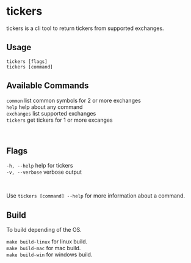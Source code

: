# tickers
tickers is a cli tool to return tickers from supported exchanges.

## Usage
`tickers [flags]` <br> `tickers [command]` <br>

## Available Commands
`common`                  list common symbols for 2 or more exchanges <br>
`help`                    help about any command <br>
`exchanges`               list supported exchanges <br>
`tickers`                 get tickers for 1 or more excanges <br>

<br>

## Flags
`-h, --help`              help for tickers <br>
`-v, --verbose`           verbose output <br>

<br>

Use `tickers [command] --help` for more information about a command.

## Build
To build depending of the OS.

`make build-linux`        for linux build. <br>
`make build-mac`          for mac build. <br>
`make build-win`          for windows build.
